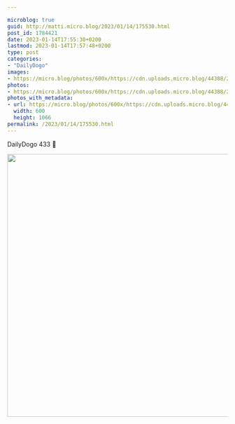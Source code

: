 ```yaml
---

microblog: true
guid: http://matti.micro.blog/2023/01/14/175530.html
post_id: 1784421
date: 2023-01-14T17:55:30+0200
lastmod: 2023-01-14T17:57:48+0200
type: post
categories:
- "DailyDogo"
images:
- https://micro.blog/photos/600x/https://cdn.uploads.micro.blog/44388/2023/c2f06a7512.jpg
photos:
- https://micro.blog/photos/600x/https://cdn.uploads.micro.blog/44388/2023/c2f06a7512.jpg
photos_with_metadata:
- url: https://micro.blog/photos/600x/https://cdn.uploads.micro.blog/44388/2023/c2f06a7512.jpg
  width: 600
  height: 1066
permalink: /2023/01/14/175530.html
---
```

DailyDogo 433 🐶

<img src="https://micro.blog/photos/600x/https://blog.martin-haehnel.de/uploads/2023/c2f06a7512.jpg" width="600" alt="" />
